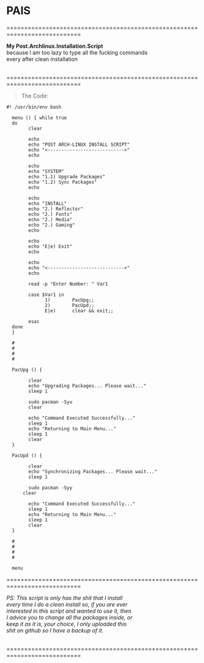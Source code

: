 # PAIS

===========================================================================

<b>
My Post.Archlinux.Installation.Script</b> <br>
because I am too lazy to type all the fucking commands <br>
every after clean installation <br> <br>

===========================================================================

> The Code:

    #! /usr/bin/env bash

      menu () { while true
      do
		    clear

		    echo
		    echo "POST ARCH-LINUX INSTALL SCRIPT"
		    echo "<---------------------------->"
		    echo

		    echo
		    echo "SYSTEM"
		    echo "1.1) Upgrade Packages"
		    echo "1.2) Sync Packages"
		    echo

		    echo
		    echo "INSTALL"
		    echo "2.) Reflector"
		    echo "2.) Fonts"
		    echo "2.) Media"
		    echo "2.) Gaming"
		    echo
		
		    echo
		    echo "E|e) Exit"
		    echo

		    echo
		    echo "<---------------------------->"
		    echo

		    read -p "Enter Number: " Var1

		    case $Var1 in
				  1)		PacUpg;;
				  2)		PacUpd;;
				  E|e)		clear && exit;;

		    esac
      done
      }

      #
      #
      #
      #

      PacUpg () {
		
		    clear
		    echo "Upgrading Packages... Please wait..."
		    sleep 1

		    sudo pacman -Syu
		    clear

		    echo "Command Executed Successfully..."
		    sleep 1
		    echo "Returning to Main Menu..."
		    sleep 1
		    clear
      }

      PacUpd () {

		    clear
		    echo "Synchronizing Packages... Please wait..."
		    sleep 1

		    sudo pacman -Syy
	  	  clear

		    echo "Command Executed Successfully..."
		    sleep 1
		    echo "Returning to Main Menu..."
		    sleep 1
		    clear
      }

      #
      #
      #
      #

      menu

===========================================================================

<i>
PS: This script is only has the shit that I install <br>
every time I do a clean install so, if you are ever <br>
interested in this script and wanted to use it, then <br>
I advice you to change all the packages inside, or <br>
keep it as it is, your choice, I only uploaded this <br>
shit on github so I have a backup of it.</i> <br> <br>

===========================================================================
